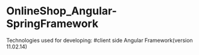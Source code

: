 # OnlineShop_Angular-SpringFramework

Technologies used for developing:
 #client side
    Angular Framework(version 11.02.14)
